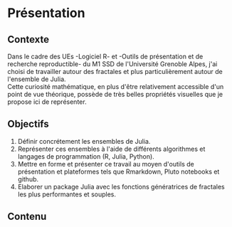 # Présentation

## Contexte

Dans le cadre des UEs -Logiciel R- et -Outils de présentation et de recherche reproductible- du M1 SSD de l'Université Grenoble Alpes, j'ai choisi de travailler autour des fractales et plus particulièrement autour de l'ensemble de Julia.\
Cette curiosité mathématique, en plus d'être relativement accessible d'un point de vue théorique, possède de très belles propriétés visuelles que je propose ici de représenter. 

## Objectifs

1. Définir concrétement les ensembles de Julia.
2. Représenter ces ensembles à l'aide de différents algorithmes et langages de programmation (R, Julia, Python).
3. Mettre en forme et présenter ce travail au moyen d'outils de présentation et plateformes tels que Rmarkdown, Pluto notebooks et github.
4. Elaborer un package Julia avec les fonctions génératrices de fractales les plus performantes et souples. 

## Contenu
